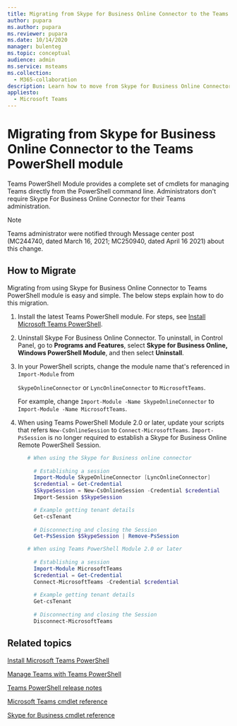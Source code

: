 ```yaml
---
title: Migrating from Skype for Business Online Connector to the Teams PowerShell module
author: pupara
ms.author: pupara
ms.reviewer: pupara
ms.date: 10/14/2020
manager: bulenteg
ms.topic: conceptual
audience: admin
ms.service: msteams
ms.collection: 
  - M365-collaboration
description: Learn how to move from Skype for Business Online Connector to the Teams PowerShell module to manage Teams.
appliesto: 
  - Microsoft Teams
---
```


# Migrating from Skype for Business Online Connector to the Teams PowerShell module

Teams PowerShell Module provides a complete set of cmdlets for managing Teams directly from the PowerShell command line. Administrators don't require Skype For Business Online Connector for their Teams administration.

> [!NOTE]
> Teams administrator were notified through Message center post (MC244740, dated March 16, 2021; MC250940, dated April 16 2021) about this change.

## How to Migrate

Migrating from using Skype for Business Online Connector to Teams PowerShell module is easy and simple. The below steps explain how to do this migration.

1. Install the latest Teams PowerShell module. For steps, see [Install Microsoft Teams PowerShell](teams-powershell-install.md).

2. Uninstall Skype For Business Online Connector. To uninstall, in Control Panel, go to **Programs and Features**, select **Skype for Business Online, Windows PowerShell Module**, and then select **Uninstall**.

3. In your PowerShell scripts, change the module name that's referenced in ```Import-Module``` from

    `SkypeOnlineConnector` or `LyncOnlineConnector` to `MicrosoftTeams`.

    For example, change `Import-Module -Name SkypeOnlineConnector` to `Import-Module -Name MicrosoftTeams`.

4. When using Teams PowerShell Module 2.0 or later, update your scripts that refers `New-CsOnlineSession` to `Connect-MicrosoftTeams`. `Import-PsSession` is no longer required to establish a Skype for Business Online Remote PowerShell Session.

    ```powershell
       # When using the Skype for Business online connector
         
         # Establishing a session
         Import-Module SkypeOnlineConnector [LyncOnlineConnector]
         $credential = Get-Credential
         $SkypeSession = New-CsOnlineSession -Credential $credential
         Import-Session $SkypeSession
    
         # Example getting tenant details
         Get-csTenant
         
         # Disconnecting and closing the Session 
         Get-PsSession $SkypeSession | Remove-PsSession
    
       # When using Teams PowerShell Module 2.0 or later
       
         # Establishing a session
         Import-Module MicrosoftTeams
         $credential = Get-Credential
         Connect-MicrosoftTeams -Credential $credential
       
         # Example getting tenant details
         Get-csTenant
         
         # Disconnecting and closing the Session  
         Disconnect-MicrosoftTeams
    ```

## Related topics

[Install Microsoft Teams PowerShell](teams-powershell-install.md)

[Manage Teams with Teams PowerShell](teams-powershell-managing-teams.md)

[Teams PowerShell release notes](teams-powershell-release-notes.md)

[Microsoft Teams cmdlet reference](/powershell/teams/)

[Skype for Business cmdlet reference](/powershell/skype/intro)
